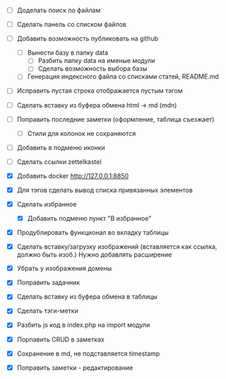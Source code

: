 - [ ] Доделать поиск по файлам
- [ ] Сделать панель со списком файлов

- [ ] Добавить возможность публиковать на github
  - [ ] Вынести базу в папку data
    - [ ] Разбить папку data на именые модули
    - [ ] Сделать возможность выбора базы
  - [ ] Генерация индексного файла со списками статей, README.md
- [ ] Исправить пустая строка отображается пустым тэгом
- [ ] Сделать вставку из буфера обмена html -> md (mdn)
- [ ] Поправить последние заметки (оформление, таблица съезжает)
  - [ ] Стили для колонок не сохраняются
- [ ] Добавить в подменю иконки
- [ ] Сделать ссылки zettelkastel

- [x] Добавить docker http://127.0.0.1:8850
- [x] Для тэгов сделать вывод списка привязанных элементов
- [x] Сделать избранное
  - [x] Добавить подменю пункт "В избранное"
- [x] Продублировать функционал во вкладку таблицы
- [x] Сделать вставку/загрузку изображений (вставляется как ссылка, должно быть изоб.)
        Нужно добавлять расширение
- [x] Убрать у изображения домены
- [x] Поправить задачник
- [x] Сделать вставку из буфера обмена в таблицы
- [x] Сделать тэги-метки
- [x] Разбить js код в index.php на import модули
- [x] Порпавить CRUD в заметках
- [x] Сохранение в md, не подставляется timestamp
- [x] Поправить заметки - редактирование